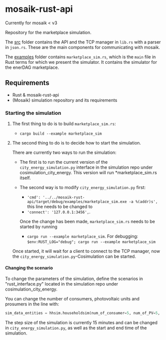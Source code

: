 # mosaik-rust-api

Currently for mosaik < v3

Repository for the marketplace simulation.

The [src](./src/) folder contains the API and the TCP manager in `lib.rs` with a parser in `json.rs`. These are the main components for communicating with mosaik.

The [examples](./examples/) folder contains `marketplace_sim.rs`, which is the `main` file in Rust terms for which we present the simulator. It contains the simulator for the enerDAG marketplace.

## Requirements

- Rust & mosaik-rust-api
- (Mosaik) simulation repository and its requirements

### Starting the simulation

1. The first thing to do is to build `marketplace_sim.rs`:

    - `cargo build --example marketplace_sim`

2. The second thing to do is to decide how to start the simulation.

    There are currently two ways to run the simulation:
    - The first is to run the current version of the `city_energy_simulation.py` interface in the simulation repo under cosimulation_city_energy.
This version will run *marketplace_sim.rs itself.

    - The second way is to modify `city_energy_simulation.py` first:
        - `'cmd': '../../mosaik-rust-api/target/debug/examples/marketplace_sim.exe -a %(addr)s',` this line needs to be changed to
        - ` 'connect': '127.0.0.1:3456', `.

        Once the change has been made, `marketplace_sim.rs` needs to be started by running
        - `cargo run --example marketplace_sim`.
            For debugging: `$env:RUST_LOG="debug"; cargo run --example marketplace_sim`

    Once started, it will wait for a client to connect to the TCP manager, now the `city_energy_simulation.py`-Cosimulation can be started.


#### Changing the scenario

To change the parameters of the simulation, define the scenarios in "rust_interface.py" located in the simulation repo under cosimulation_city_energy.

You can change the number of consumers, photovoltaic units and prosumers in the line with:

```Python
sim_data_entities = hhsim.householdsim(num_of_consumer=5, num_of_PV=5, num_of_prosumer=5, data_base_path=DATABASE_PATH, start_time=START).children
```

The step size of the simulation is currently 15 minutes and can be changed in `city_energy_simulation.py`, as well as the start and end time of the simulation.